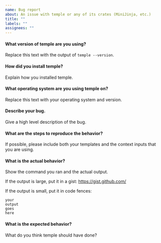 ```yaml
---
name: Bug report
about: An issue with temple or any of its crates (MiniJinja, etc.)
title: ""
labels: ""
assignees: ""
---
```


#### What version of temple are you using?

Replace this text with the output of `temple --version`.

#### How did you install temple?

Explain how you installed temple.

#### What operating system are you using temple on?

Replace this text with your operating system and version.

#### Describe your bug.

Give a high level description of the bug.

#### What are the steps to reproduce the behavior?

If possible, please include both your templates and the context inputs that
you are using.

#### What is the actual behavior?

Show the command you ran and the actual output.

If the output is large, put it in a gist: https://gist.github.com/

If the output is small, put it in code fences:

```
your
output
goes
here
```

#### What is the expected behavior?

What do you think temple should have done?

